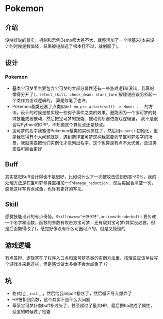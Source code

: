 # Pokemon

## 介绍

没啥好说的其实，机制和示例Demo都大差不大，就整活加了一个哈基米(本来设计的时候是数值怪，结果被电脑选了根本打不过，就削弱了)。

## 设计

### Pokemon

- 基类宝可梦里主要包含宝可梦的大部分属性还有一些游戏逻辑(没错，我真的懒得分开了)，`select_skill`、`check_dead`、`start_turn`
  按理说应该另外起一个类作为游戏逻辑的，
  算是败笔了也许。
- Pokemon基类还塞了点类似`def on_pre_attack(self) -> None: ...`
  的方法，设计的时候是想实现一些钩子事件之类的效果，避免因为一个宝可梦的特殊技能或者被动，然后把宝可梦的技能、被动判断塞进游戏逻辑里，
  我不是很会写Python的OPP，不知道这个算优点还是缺点。
- 宝可梦的名字我塞进Pokemon基类的实例属性了，然后用`super()`
  初始化，但是我觉得有个大问题就是，遇到选择宝可梦这种我需要列举宝可梦名字的场景，我就需要把他们实例化才能列出名字，这个也算是有点不太优雅，放进类属性可能会更好

## Buff

其实感觉Buff设计得也不是很好，比如说什么下一次被攻击受到伤害-50%，我的处理方法是在宝可梦基类直接加一个`damage_reduction`
，然后每回合清空一次，感觉这样写有点咸鱼，也许有更好的写法。

## Skill

感觉技能设计的有点奇怪，`Skill(name="十万伏特",action=thunderbolt)`
要传递一个名字和函数，函数的参数有攻击方宝可梦，还有敌对宝可梦(其实没必要，但是后面懒得改了)，感觉好像没有什么可圈可点的，但是又怪怪的

## 游戏逻辑

有点答辩，逻辑塞在了程序入口点和宝可梦基类的实例方法里，按理说应该单独写个游戏类来跑这些，但是感觉做太多会不会太咸鱼了 (?

## 坑

- 格式化`__init__`，然后给我import排序了，然后循环导入爆炸了
- HP被扣到负数，这个其实不是什么大问题
- 草系宝可梦补血buff补过头了，甚至超过了最大HP，最后把hp改成了属性，赋值的时候做了检查
